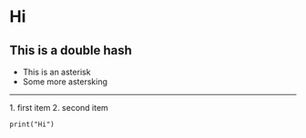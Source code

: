 # Hi
## This is a double hash

* This is an asterisk
* Some more astersking
<hr>
1. first item
2. second item
<br/>

```
print("Hi")
```
